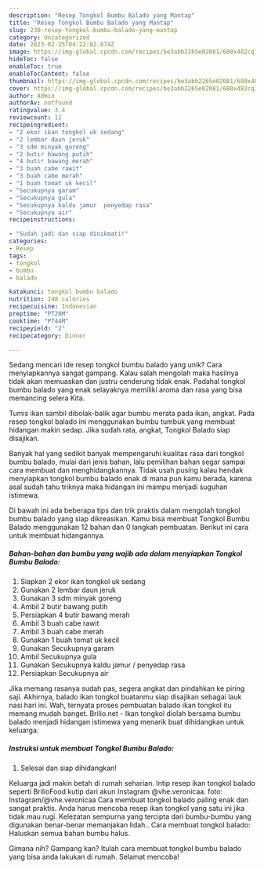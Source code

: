 ```yaml
---
description: "Resep Tongkol Bumbu Balado yang Mantap"
title: "Resep Tongkol Bumbu Balado yang Mantap"
slug: 230-resep-tongkol-bumbu-balado-yang-mantap
category: Uncategorized
date: 2023-02-25T04:22:02.874Z
image: https://img-global.cpcdn.com/recipes/be3abb2265e02081/680x482cq70/tongkol-bumbu-balado-foto-resep-utama.jpg
hideToc: false
enableToc: true
enableTocContent: false
thumbnail: https://img-global.cpcdn.com/recipes/be3abb2265e02081/680x482cq70/tongkol-bumbu-balado-foto-resep-utama.jpg
cover: https://img-global.cpcdn.com/recipes/be3abb2265e02081/680x482cq70/tongkol-bumbu-balado-foto-resep-utama.jpg
author: Admin
authorAv: notfound
ratingvalue: 3.4
reviewcount: 12
recipeingredient:
- "2 ekor ikan tongkol uk sedang"
- "2 lembar daun jeruk"
- "3 sdm minyak goreng"
- "2 butir bawang putih"
- "4 butir bawang merah"
- "3 buah cabe rawit"
- "3 buah cabe merah"
- "1 buah tomat uk kecil"
- "Secukupnya garam"
- "Secukupnya gula"
- "Secukupnya kaldu jamur  penyedap rasa"
- "Secukupnya air"
recipeinstructions:

- "Sudah jadi dan siap dinikmati!"
categories:
- Resep
tags:
- tongkol
- bumbu
- balado

katakunci: tongkol bumbu balado 
nutrition: 248 calories
recipecuisine: Indonesian
preptime: "PT20M"
cooktime: "PT44M"
recipeyield: "2"
recipecategory: Dinner

---
```





Sedang mencari ide resep tongkol bumbu balado yang unik? Cara menyiapkannya sangat gampang. Kalau salah mengolah maka hasilnya tidak akan memuaskan dan justru cenderung tidak enak. Padahal tongkol bumbu balado yang enak selayaknya memiliki aroma dan rasa yang bisa memancing selera Kita.





Tumis ikan sambil dibolak-balik agar bumbu merata pada ikan, angkat. Pada resep tongkol balado ini menggunakan bumbu tumbuk yang membuat hidangan makin sedap. Jika sudah rata, angkat, Tongkol Balado siap disajikan.

Banyak hal yang sedikit banyak mempengaruhi kualitas rasa dari tongkol bumbu balado, mulai dari jenis bahan, lalu pemilihan bahan segar sampai cara membuat dan menghidangkannya. Tidak usah pusing kalau hendak menyiapkan tongkol bumbu balado enak di mana pun kamu berada, karena asal sudah tahu triknya maka hidangan ini mampu menjadi suguhan istimewa.






Di bawah ini ada beberapa tips dan trik praktis dalam mengolah tongkol bumbu balado yang siap dikreasikan. Kamu bisa membuat Tongkol Bumbu Balado menggunakan 12 bahan dan 0 langkah pembuatan. Berikut ini cara untuk membuat hidangannya.

<!--inarticleads1-->

##### Bahan-bahan dan bumbu yang wajib ada dalam menyiapkan Tongkol Bumbu Balado:

1. Siapkan 2 ekor ikan tongkol uk sedang
1. Gunakan 2 lembar daun jeruk
1. Gunakan 3 sdm minyak goreng
1. Ambil 2 butir bawang putih
1. Persiapkan 4 butir bawang merah
1. Ambil 3 buah cabe rawit
1. Ambil 3 buah cabe merah
1. Gunakan 1 buah tomat uk kecil
1. Gunakan Secukupnya garam
1. Ambil Secukupnya gula
1. Gunakan Secukupnya kaldu jamur / penyedap rasa
1. Persiapkan Secukupnya air


Jika memang rasanya sudah pas, segera angkat dan pindahkan ke piring saji. Akhirnya, balado ikan tongkol buatanmu siap disajikan sebagai lauk nasi hari ini. Wah, ternyata proses pembuatan balado ikan tongkol itu memang mudah banget. Brilio.net - Ikan tongkol diolah bersama bumbu balado menjadi hidangan istimewa yang menarik buat dihidangkan untuk keluarga. 

<!--inarticleads2-->

##### Instruksi untuk membuat Tongkol Bumbu Balado:


1. Selesai dan siap dihidangkan!

Keluarga jadi makin betah di rumah seharian. Intip resep ikan tongkol balado seperti BrilioFood kutip dari akun Instagram @vhe.veronicaa. foto: Instagram/@vhe.veronicaa Cara membuat tongkol balado paling enak dan sangat praktis. Anda harus mencoba resep ikan tongkol yang satu ini jika tidak mau rugi. Kelezatan sempurna yang tercipta dari bumbu-bumbu yang digunakan benar-benar memanjakan lidah.. Cara membuat tongkol balado: Haluskan semua bahan bumbu halus. 

Gimana nih? Gampang kan? Itulah cara membuat tongkol bumbu balado yang bisa anda lakukan di rumah. Selamat mencoba!
